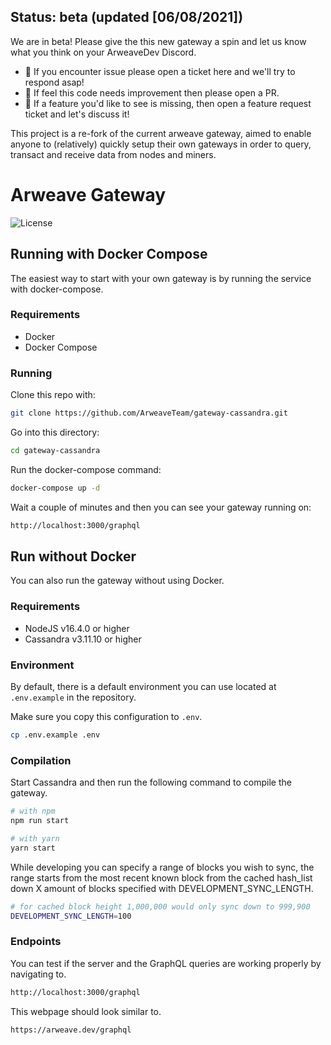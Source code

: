 ## Status: beta (updated [06/08/2021])

We are in beta! Please give the this new gateway a spin and let us know what you think on your ArweaveDev Discord.
* :ghost: If you encounter issue please open a ticket here and we'll try to respond asap!
* :gift: If feel this code needs improvement then please open a PR.
* :pray: If a feature you'd like to see is missing, then open a feature request ticket and let's discuss it!


This project is a re-fork of the current arweave gateway, aimed to enable anyone to (relatively) quickly setup their own gateways
in order to query, transact and receive data from nodes and miners.

# Arweave Gateway

![License](https://img.shields.io/badge/license-MIT-blue.svg)

## Running with Docker Compose
The easiest way to start with your own gateway is by running the service with docker-compose.
### Requirements
- Docker
- Docker Compose

### Running
Clone this repo with:
```bash
git clone https://github.com/ArweaveTeam/gateway-cassandra.git
```

Go into this directory:
```bash
cd gateway-cassandra
```

Run the docker-compose command:
```bash
docker-compose up -d
```

Wait a couple of minutes and then you can see your gateway running on:
```bash
http://localhost:3000/graphql
```

## Run without Docker
You can also run the gateway without using Docker.
### Requirements
- NodeJS v16.4.0 or higher
- Cassandra v3.11.10 or higher

### Environment

By default, there is a default environment you can use located at `.env.example` in the repository.


Make sure you copy this configuration to `.env`.

```bash
cp .env.example .env
```

### Compilation

Start Cassandra and then run the following command to compile the gateway.

```bash
# with npm
npm run start

# with yarn
yarn start
```

While developing you can specify a range of blocks you wish to sync,
the range starts from the most recent known block from the cached hash_list
down X amount of blocks specified with DEVELOPMENT_SYNC_LENGTH.

```bash
# for cached block height 1,000,000 would only sync down to 999,900
DEVELOPMENT_SYNC_LENGTH=100
```

### Endpoints

You can test if the server and the GraphQL queries are working properly by navigating to.

```bash
http://localhost:3000/graphql
```

This webpage should look similar to.

```bash
https://arweave.dev/graphql
```
